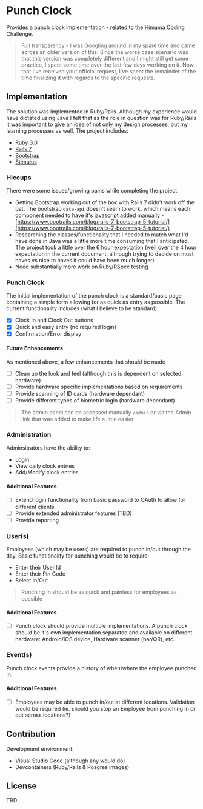 # Punch Clock

Provides a punch clock implementation - related to the Himama Coding Challenge.

> Full transparency - I was Googling around in my spare time and came across an older version of this.  Since the worse case scenario was that this version was completely different and I might still get some practice, I spent some time over the last few days working on it.  Now that I've received your official request, I've spent the remainder of the time finalizing it with regards to the specific requests.

## Implementation

The solution was implemented in Ruby/Rails.  Although my experience would have dictated using Java I felt that as the role in question was for Ruby/Rails it was important to give an idea of not only my design processes, but my learning processes as well.  The project includes:

- [Ruby 3.0](https://www.ruby-lang.org/)
- [Rails 7](https://guides.rubyonrails.org/)
- [Bootstrap](https://getbootstrap.com/)
- [Stimulus](https://stimulus.hotwired.dev/)

### Hiccups

There were some issues/growing pains while completing the project:

- Getting Bootstrap working out of the box with Rails 7 didn't work off the bat.  The bootstrap `data-api` doesn't seem to work, which means each component needed to have it's javascript added manually - [https://www.bootrails.com/blog/rails-7-bootstrap-5-tutorial/](https://www.bootrails.com/blog/rails-7-bootstrap-5-tutorial/)
- Researching the classes/functionality that I needed to match what I'd have done in Java was a little more time consuming that I anticipated.  The project took a little over the 6 hour expectation (well over the 4 hour expectation in the current document, although trying to decide on must haves vs nice to haves it could have been much longer)
- Need substantially more work on Ruby/RSpec testing

### Punch Clock

The initial implementation of the punch clock is a standard/basic page containing a simple form allowing for as quick as entry as possible.   The current functionality includes (what I believe to be standard):

- [x] Clock In and Clock Out buttons
- [x] Quick and easy entry (no required login)
- [x] Confirmation/Error display

#### Future Enhancements

As mentioned above, a few enhancements that should be made 

- [ ] Clean up the look and feel (although this is dependent on selected hardware)
- [ ] Provide hardware specific implementations based on requirements
- [ ] Provide scanning of ID cards (hardware dependant)
- [ ] Provide different types of biometric login (hardware dependant)

> The admin panel can be accessed manually `/admin` or via the Admin link that was added to make life a little easier

### Administration



Adminsitrators have the ability to:

- Login
- View daily clock entries
- Add/Modify clock entries

#### Additional Features

- [ ] Extend login functionality from basic password to OAuth to allow for different clients
- [ ] Provide extended administrator features (TBD)
- [ ] Provide reporting

### User(s)

Employees (which may be users) are required to punch in/out through the day.  Basic functionality for punching would be to require:

- Enter their User Id
- Enter their Pin Code 
- Select In/Out 

> Punching in should be as quick and painless for employees as possible

#### Additional Features

- [ ] Punch clock should provide multiple implementations.  A punch clock should be it's own implementation separated and available on different hardware: Android/IOS device, Hardware scanner (bar/QR), etc.

### Event(s)

Punch clock events provide a history of when/where the employee punched in.

#### Additional Features

- [ ] Employees may be able to punch in/out at different locations.   Validation would be required (ie. should you stop an Employee from punching in or out across locations?)

## Contribution

Development environment:

- Visual Studio Code (although any would do)
- Devcontainers (Ruby/Rails & Posgres images)

## License

TBD